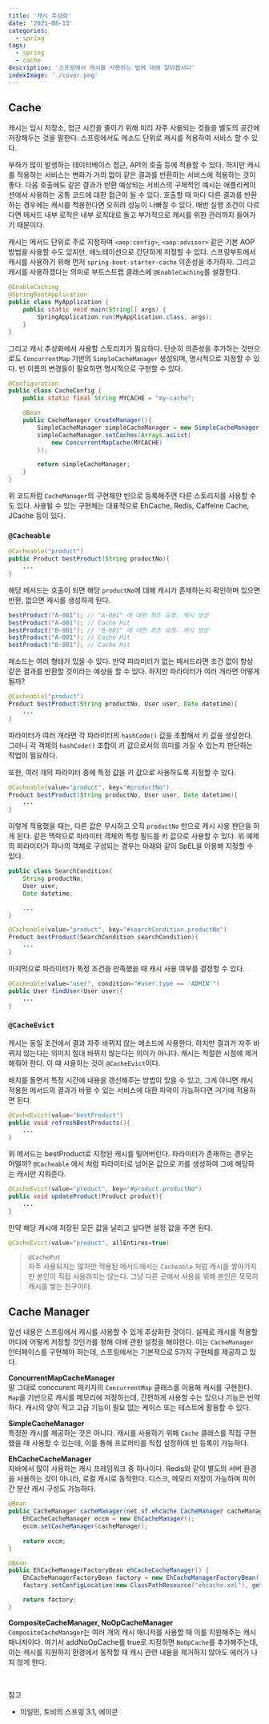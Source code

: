 ```yaml
---
title: '캐시 추상화'
date: '2021-08-13'
categories:
  - spring
tags:
  - spring
  - cache
description: '스프링에서 캐시를 사용하는 법에 대해 알아봅시다'
indexImage: './cover.png'
---
```


## Cache    

캐시는 임시 저장소, 접근 시간을 줄이기 위해 미리 자주 사용되는 것들을 별도의 공간에 저장해두는 것을 말한다. 
스프링에서도 메소드 단위로 캐시를 적용하여 서비스 할 수 있다. 

부하가 많이 발생하는 데이터베이스 접근, API의 호출 등에 적용할 수 있다. 
하지만 캐시를 적용하는 서비스는 변화가 거의 없이 같은 결과를 반환하는 서비스에 적용하는 것이 좋다. 
다음 호출에도 같은 결과가 반환 예상되는 서비스의 구체적인 예시는 애플리케이션에서 사용하는 공통 코드에 대한 접근이 될 수 있다. 
호출할 때 마다 다른 결과를 반환하는 경우에는 캐시를 적용한다면 오히려 성능이 나빠질 수 있다. 
매번 실행 조건이 다르다면 메서드 내부 로직은 내부 로직대로 돌고 부가적으로 캐시를 위한 관리까지 들어가기 때문이다. 

캐시는 메서드 단위로 주로 지정하며 ```<aop:config>```, ```<aop:advisor>``` 같은 기본 AOP 방법을 사용할 수도 있지만, 애노테이션으로 간단하게 지정할 수 있다. 
스프링부트에서 캐시를 사용하기 위해 먼저 ```spring-boot-starter-cache``` 의존성을 추가하자. 
그리고 캐시를 사용하겠다는 의미로 부트스트랩 클래스에 ```@EnableCaching```를 설정한다. 

``` java
@EnableCaching
@SpringBootApplication
public class MyApplication {
    public static void main(String[] args) {
        SpringApplication.run(MyApplication.class, args);
    }
}
```

그리고 캐시 추상화에서 사용할 스토리지가 필요하다. 
단순히 의존성을 추가하는 것만으로도 ```ConcurrentMap``` 기반의 ```SimpleCacheManager``` 생성되며, 명시적으로 지정할 수 있다. 
빈 이름의 변경들이 필요하면 명시적으로 구현할 수 있다. 

``` java
@Configuration
public class CacheConfig {
	public static final String MYCACHE = "my-cache";

	@Bean
	public CacheManager createManager(){
		SimpleCacheManager simpleCacheManager = new SimpleCacheManager();
		simpleCacheManager.setCaches(Arrays.asList(
			new ConcurrentMapCache(MYCACHE)
		));

		return simpleCacheManager;
	}
} 
```

위 코드처럼 ```CacheManager```의 구현체만 빈으로 등록해주면 다른 스토리지를 사용할 수도 있다. 
사용될 수 있는 구현체는 대표적으로 EhCache, Redis, Caffeine Cache, JCache 등이 있다.

### ```@Cacheable```  

``` java
@Cacheable("product")
public Product bestProduct(String productNo){
	...
}
```

해당 메서드는 호출이 되면 해당 ```productNo```에 대해 캐시가 존재하는지 확인하며 있으면 반환, 
없으면 캐시를 생성하게 된다. 

``` java
bestProduct("A-001"); // "A-001" 에 대한 최초 요청. 캐시 생성
bestProduct("A-001"); // Cache Hit
bestProduct("B-001"); // "B-001" 에 대한 최초 요청. 캐시 생성
bestProduct("A-001"); // Cache Hit
bestProduct("B-001"); // Cache Hit
```

메소드는 여러 형태가 있을 수 있다. 
만약 파라미터가 없는 메서드라면 조건 없이 항상 같은 결과를 반환할 것이라는 예상을 할 수 있다. 
하지만 파라미터가 여러 개라면 어떻게 될까?

``` java
@Cacheable("product")
Product bestProduct(String productNo, User user, Date datetime){
	...
}
```

파라미터가 여러 개라면 각 파라미터의 ```hashCode()``` 값을 조합해서 키 값을 생성한다. 
그러니 각 객체의 ```hashCode()``` 조합이 키 값으로서의 의미를 가질 수 있는지 판단하는 작업이 필요하다. 

또한, 여러 개의 파라미터 중에 특정 값을 키 값으로 사용하도록 지정할 수 있다. 

``` java
@Cacheable(value="product", key="#productNo")
Product bestProduct(String productNo, User user, Date datetime){
	...
}
```

이렇게 적용했을 때는, 다른 값은 무시하고 오직 ```productNo``` 만으로 캐시 사용 판단을 하게 된다. 
같은 맥락으로 파라미터 객체의 특정 필드를 키 값으로 사용할 수 있다. 
위 예제의 파라미터가 하나의 객체로 구성되는 경우는 아래와 같이 SpEL을 이용해 지정할 수 있다.

``` java
public class SearchCondition{
	String productNo;
	User user;
	Date datetime;

	...
}
```

``` java
@Cacheable(value="product", key="#searchCondition.productNo")
Product bestProduct(SearchCondition searchCondition){
	...
}
``` 

마지막으로 파라미터가 특정 조건을 만족했을 때 캐시 사용 여부를 결정할 수 있다. 

``` java
@Cacheable(value="user", condition="#user.type == 'ADMIN'")
public User findUser(User user){
	...
}
```

### ```@CacheEvict``` 

캐시는 동일 조건에서 결과 자주 바뀌지 않는 메소드에 사용한다. 
하지만 결과가 자주 바뀌지 않는다는 의미지 절대 바뀌지 않는다는 의미가 아니다. 
캐시는 적절한 시점에 제거해줘야 한다. 
이 때 사용하는 것이 ```@CacheEvict```이다. 

배치를 돌면서 특정 시간에 내용을 갱신해주는 방법이 있을 수 있고, 
그게 아니면 캐시 적용한 메서드의 결과가 바뀔 수 있는 서비스에 대한 파악이 가능하다면 거기에 적용하면 된다. 

``` java
@CacheEvict(value="bestProduct")
public void refreshBestProducts(){
	...
}
```

위 메서드는 bestProduct로 지정된 캐시를 밀어버린다. 
파라미터가 존재하는 경우는 어떨까? 
```@Cacheable``` 에서 처럼 파라미터로 넘어온 값으로 키를 생성하여 그에 해당하는 캐시만 지워준다. 

``` java
@CacheEvict(value="product", key="#product.productNo")
public void updateProduct(Product product){
	...
}
```

만약 해당 캐시에 저장된 모든 값을 날리고 싶다면 설정 값을 주면 된다.

``` java
@CacheEvict(value="product", allEntires=true)
```

> ```@CachePut```  
> 자주 사용되지는 않지만 적용된 메서드에서는 ```Cacheable``` 처럼 캐시를 쌓아가지만 본인이 직접 사용하지는 않는다. 
> 그냥 다른 곳에서 사용을 위해 본인은 묵묵히 캐시를 쌓는 친구이다. 

## Cache Manager  

앞선 내용은 스프링에서 캐시를 사용할 수 있게 추상화한 것이다. 
실제로 캐시를 적용할 어디에 어떻게 저장할 것인가를 정해 이에 관한 설정을 해야한다. 
이는 ```CacheManager``` 인터페이스를 구현해야 하는데, 스프링에서는 기본적으로 5가지 구현체를 제공하고 있다. 

**ConcurrentMapCacheManager**  
말 그대로 conccurent 패키지의 ```ConcurrentMap``` 클래스를 이용해 캐시를 구현한다. 
```Map```을 기반으로 캐시를 메모리에 저장하는데, 간편하게 사용할 수는 있으나 기능은 빈약하다. 
캐시의 양이 적고 고급 기능이 필요 없는 케이스 또는 테스트에 활용할 수 있다. 

**SimpleCacheManager**  
특정한 캐시를 제공하는 것은 아니다. 
캐시를 사용하기 위해 ```Cache``` 클래스를 직접 구현했을 때 사용할 수 있는데, 이를 통해 프로퍼티를 직접 설정하여 빈 등록이 가능하다. 

**EhCacheCacheManager**  
자바에서 많이 사용하는 캐시 프레임워크 중 하나이다. 
Redis와 같이 별도의 서버 환경을 사용하는 것이 아니라, 로컬 캐시로 동작한다. 
디스크, 메모리 저장이 가능하며 피어 간 분산 캐시 구성도 가능하다. 

``` java
@Bean
public CacheManager cacheManager(net.sf.ehcache.CacheManager cacheManager) {
	EhCacheCacheManager eccm = new EhCacheManager();
	eccm.setCacheManager(cacheManager);
	
	return eccm;
}

@Bean
public EhCacheManagerFactoryBean ehCacheCacheManager() {
	EhCacheManagerFactoryBean factory = new EhCacheManagerFactoryBean();
	factory.setConfigLocation(new ClassPathResource("ehcache.xml"), getClass()); // EhCache에 대한 설정은 xml로 별도로 작성해야 한다.

	return factory;
}
```

**CompositeCacheManager, NoOpCacheManager**  
```CompositeCacheManager```는 여러 개의 캐시 매니저를 사용할 때 이를 지원해주는 캐시 매니저이다. 
여기서 addNoOpCache를 true로 지정하면 ```NoOpCache```를 추가해주는데, 
이는 캐시를 지원하지 환경에서 동작할 때 캐시 관련 내용을 제거하지 않아도 에러가 나지 않게 한다. 

<br/>

참고
- 이일민, 토비의 스프링 3.1, 에이콘